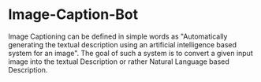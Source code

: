 # Image-Caption-Bot
Image Captioning can be defined in simple words as "Automatically generating the textual description using an artificial intelligence based system for an image". The goal of such a system is to convert a given input image into the textual Description or rather Natural Language based Description.
